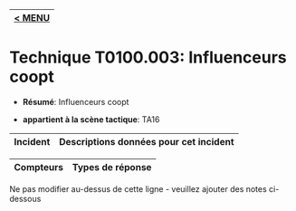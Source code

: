 |[< MENU](../../README.md)|
|---|
# Technique T0100.003: Influenceurs coopt

* **Résumé**: Influenceurs coopt

* **appartient à la scène tactique**: TA16


|Incident |Descriptions données pour cet incident |
|-------- |-------------------- |



|Compteurs |Types de réponse |
|-------- |-------------- |


Ne pas modifier au-dessus de cette ligne - veuillez ajouter des notes ci-dessous